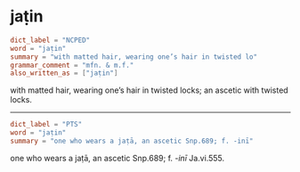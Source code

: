 # jaṭin

``` toml
dict_label = "NCPED"
word = "jaṭin"
summary = "with matted hair, wearing one’s hair in twisted lo"
grammar_comment = "mfn. & m.f."
also_written_as = ["jaṭin"]
```

with matted hair, wearing one’s hair in twisted locks; an ascetic with twisted locks.

--------------------

``` toml
dict_label = "PTS"
word = "jaṭin"
summary = "one who wears a jaṭā, an ascetic Snp.689; f. -inī"
```

one who wears a jaṭā, an ascetic Snp.689; f. *\-inī* Ja.vi.555.

